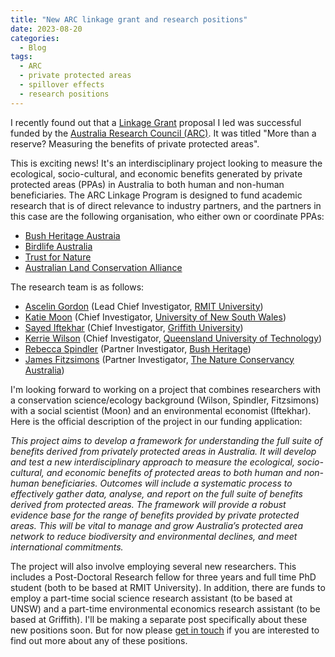 ```yaml
---
title: "New ARC linkage grant and research positions"
date: 2023-08-20
categories:
  - Blog
tags:
  - ARC
  - private protected areas
  - spillover effects
  - research positions
---
```


I recently found out that a [Linkage Grant](https://www.arc.gov.au/funding-research/funding-schemes/linkage-program) proposal I led was successful funded by the [Australia Research Council (ARC)](https://www.arc.gov.au/). It was titled "More than a reserve? Measuring the benefits of private protected areas".

This is exciting news! It's an interdisciplinary project looking to measure the ecological, socio-cultural, and economic benefits generated by private protected areas (PPAs) in Australia to both human and non-human beneficiaries. The ARC Linkage Program is designed to fund academic research that is of direct relevance to industry partners, and the partners in this case are the following organisation, who either own or coordinate PPAs:

 * [Bush Heritage Austraia](https://www.bushheritage.org.au/)
 * [Birdlife Australia](https://birdlife.org.au/)
 * [Trust for Nature]()
 * [Australian Land Conservation Alliance](https://alca.org.au/)

The research team is as follows:

 * [Ascelin Gordon](https://ascelin.github.io/) (Lead Chief Investigator, [RMIT University](https://www.rmit.edu.au/))
 * [Katie Moon](https://www.unsw.edu.au/staff/katie-moon) (Chief Investigator, [University of New South Wales](https://www.unsw.edu.au/))
 * [Sayed Iftekhar](https://experts.griffith.edu.au/25772-md-sayed-iftekhar) (Chief Investigator, [Griffith University](https://experts.griffith.edu.au/))
 * [Kerrie Wilson](https://www.qut.edu.au/about/our-people/academic-profiles/kerrie.wilson) (Chief Investigator, [Queensland University of Technology](https://www.qut.edu.au/))
 * [Rebecca Spindler](https://www.bushheritage.org.au/who-we-are/people) (Partner Investigator, [Bush Heritage](https://www.bushheritage.org.au/))
* [James Fitzsimons](https://www.natureaustralia.org.au/about-us/who-we-are/our-people/james-fitzsimons/) (Partner Investigator, [The Nature Conservancy Australia](https://www.natureaustralia.org.au/))
 
I'm looking forward to working on a project that combines researchers with a conservation science/ecology background (Wilson, Spindler, Fitzsimons) with a social scientist (Moon) and an environmental economist (Iftekhar). Here is the official description of the project in our funding application:

*This project aims to develop a framework for understanding the full suite of benefits derived from privately protected areas in Australia. It will develop and test a new interdisciplinary approach to measure the ecological, socio-cultural, and economic benefits of protected areas to both human and non-human beneficiaries. Outcomes will include a systematic process to effectively gather data, analyse, and report on the full suite of benefits derived from protected areas. The framework will provide a robust evidence base for the range of benefits provided by private protected areas. This will be vital to manage and grow Australia’s protected area network to reduce biodiversity and environmental declines, and meet international commitments.*

The project will also involve employing several new researchers. This includes a Post-Doctoral Research fellow for three years and full time PhD student (both to be based at RMIT University). In addition, there are funds to employ a part-time social science research assistant (to be based at UNSW) and a part-time environmental economics research assistant (to be based at Griffith). I'll be making a separate post specifically about these new positions soon. But for now please [get in touch](https://ascelin.github.io/contact/) if you are interested to find out more about any of these positions.


